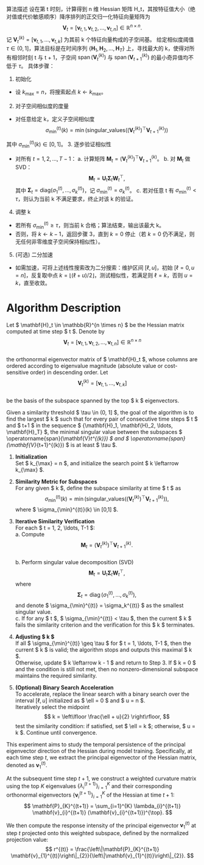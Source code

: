 算法描述
设在第 t 时刻，计算得到 n 维 Hessian 矩阵 H_t，其按特征值大小（绝对值或代价敏感顺序）降序排列的正交归一化特征向量矩阵为
$$\mathbf{V}_t = [\mathbf{v}_{t,1}, \mathbf{v}_{t,2}, \ldots, \mathbf{v}_{t,n}] \in \mathbb{R}^{n \times n}.$$
记 $\mathbf{V}_t^{(k)} = [\mathbf{v}_{t,1}, \ldots, \mathbf{v}_{t,k}]$ 为其前 k 个特征向量构成的子空间基。
给定相似度阈值 $\tau \in (0, 1]$，算法目标是在时间序列 $\{\mathbf{H}_1, \mathbf{H}_2, \ldots, \mathbf{H}_T\}$ 上，寻找最大的 k，使得对所有相邻时刻 t 与 t + 1，子空间 $\operatorname{span}(\mathbf{V}_t^{(k)})$ 与 $\operatorname{span}(\mathbf{V}_{t+1}^{(k)})$ 的最小奇异值均不低于 $\tau$。
具体步骤：
1. 初始化
- 设 $k_{\text{max}} = n$，将搜索起点 $k \leftarrow k_{\text{max}}$。
2. 对子空间相似度的度量
- 对任意给定 k，定义子空间相似度
$$
\sigma_{\min}^{(t)}(k) = \min\bigl(\text{singular\_values}((\mathbf{V}_t^{(k)})^\top \mathbf{V}_{t+1}^{(k)})\bigr)
$$

其中 $\sigma_{\text{min}}^{(t)}(k) \in [0, 1]$。
3. 逐步验证相似性
- 对所有 $t = 1, 2, \ldots, T - 1$：
a. 计算矩阵 $\mathbf{M}_t = (\mathbf{V}_t^{(k)})^\top \mathbf{V}_{t+1}^{(k)}$。
b. 对 $\mathbf{M}_t$ 做 SVD：
$$\mathbf{M}_t = \mathbf{U}_t \mathbf{\Sigma}_t \mathbf{W}_t^\top,$$
其中 $\mathbf{\Sigma}_t = \text{diag}(\sigma_1^{(t)}, \ldots, \sigma_k^{(t)})$，记 $\sigma_{\text{min}}^{(t)} = \sigma_k^{(t)}$。
c. 若对任意 t 有 $\sigma_{\text{min}}^{(t)} < \tau$，则认为当前 k 不满足要求，终止对该 k 的验证。

4. 调整 k
- 若所有 $\sigma_{\text{min}}^{(t)} \geq \tau$，则当前 k 合格；算法结束，输出该最大 k。
- 否则，将 $k \leftarrow k - 1$，返回步骤 3，直到 $k = 0$ 停止（若 $k = 0$ 仍不满足，则无任何非零维度子空间保持相似性）。

5. (可选) 二分加速
- 如需加速，可将上述线性搜索改为二分搜索：维护区间 $[\ell, u]$，初始 $[\ell = 0, u = n]$，反复取中点 $k = \lfloor (\ell + u) / 2 \rfloor$，测试相似性，若满足则 $\ell = k$，否则 $u = k$，直至收敛。


# Algorithm Description

Let $ \mathbf{H}_t \in \mathbb{R}^{n \times n} $ be the Hessian matrix computed at time step $ t $. Denote by  
$$
\mathbf{V}_t = [\mathbf{v}_{t,1}, \mathbf{v}_{t,2}, \ldots, \mathbf{v}_{t,n}] \in \mathbb{R}^{n \times n}
$$  
the orthonormal eigenvector matrix of $ \mathbf{H}_t $, whose columns are ordered according to eigenvalue magnitude (absolute value or cost-sensitive order) in descending order. Let  
$$
\mathbf{V}_t^{(k)} = [\mathbf{v}_{t,1}, \ldots, \mathbf{v}_{t,k}]
$$  
be the basis of the subspace spanned by the top $ k $ eigenvectors.

Given a similarity threshold $ \tau \in (0, 1] $, the goal of the algorithm is to find the largest $ k $ such that for every pair of consecutive time steps $ t $ and $ t+1 $ in the sequence $ \{\mathbf{H}_1, \mathbf{H}_2, \ldots, \mathbf{H}_T\} $, the minimal singular value between the subspaces $ \operatorname{span}(\mathbf{V}_t^{(k)}) $ and $ \operatorname{span}(\mathbf{V}_{t+1}^{(k)}) $ is at least $ \tau $.

1. **Initialization**  
   Set $ k_{\max} = n $, and initialize the search point $ k \leftarrow k_{\max} $.

2. **Similarity Metric for Subspaces**  
   For any given $ k $, define the subspace similarity at time $ t $ as  
   $$
   \sigma_{\min}^{(t)}(k) = \min\bigl(\text{singular\_values}((\mathbf{V}_t^{(k)})^\top \mathbf{V}_{t+1}^{(k)})\bigr),
   $$
   where $ \sigma_{\min}^{(t)}(k) \in [0,1] $.

3. **Iterative Similarity Verification**  
   For each $ t = 1, 2, \ldots, T-1 $:  
   a. Compute  
   $$
   \mathbf{M}_t = (\mathbf{V}_t^{(k)})^\top \mathbf{V}_{t+1}^{(k)}.
   $$  
   b. Perform singular value decomposition (SVD)  
   $$
   \mathbf{M}_t = \mathbf{U}_t \mathbf{\Sigma}_t \mathbf{W}_t^\top,
   $$
   where  
   $$
   \mathbf{\Sigma}_t = \operatorname{diag}(\sigma_1^{(t)}, \ldots, \sigma_k^{(t)}),
   $$
   and denote $ \sigma_{\min}^{(t)} = \sigma_k^{(t)} $ as the smallest singular value.  
   c. If for any $ t $, $ \sigma_{\min}^{(t)} < \tau $, then the current $ k $ fails the similarity criterion and the verification for this $ k $ terminates.

4. **Adjusting $ k $**  
   If all $ \sigma_{\min}^{(t)} \geq \tau $ for $ t = 1, \ldots, T-1 $, then the current $ k $ is valid; the algorithm stops and outputs this maximal $ k $.  
   Otherwise, update $ k \leftarrow k - 1 $ and return to Step 3. If $ k = 0 $ and the condition is still not met, then no nonzero-dimensional subspace maintains the required similarity.

5. **(Optional) Binary Search Acceleration**  
   To accelerate, replace the linear search with a binary search over the interval $[ \ell, u ]$ initialized as $ \ell = 0 $ and $ u = n $.  
   Iteratively select the midpoint  
   $$
   k = \left\lfloor \frac{\ell + u}{2} \right\rfloor,
   $$
   test the similarity condition: if satisfied, set $ \ell = k $; otherwise, $ u = k $. Continue until convergence.


This experiment aims to study the temporal persistence of the principal eigenvector direction of the Hessian during model training. Specifically, at each time step $t$, we extract the principal eigenvector of the Hessian matrix, denoted as $\mathbf{v}_{1}^{(t)}$. 

At the subsequent time step $t + 1$, we construct a weighted curvature matrix using the top $K$ eigenvalues $\{\lambda_{i}^{(t+1)}\}_{i=1}^{K}$ and their corresponding orthonormal eigenvectors $\{\mathbf{v}_{i}^{(t+1)}\}_{i=1}^{K}$ of the Hessian at time $t+1$:
$$
\mathbf{P}_{K}^{(t+1)} = \sum_{i=1}^{K} \lambda_{i}^{(t+1)} \mathbf{v}_{i}^{(t+1)} (\mathbf{v}_{i}^{(t+1)})^{\top}.
$$

We then compute the response intensity of the principal eigenvector $\mathbf{v}_{1}^{(t)}$ at step $t$ projected onto this weighted subspace, defined by the normalized projection value:
$$
r^{(t)} = \frac{\left\|\mathbf{P}_{K}^{(t+1)} \mathbf{v}_{1}^{(t)}\right\|_{2}}{\left\|\mathbf{v}_{1}^{(t)}\right\|_{2}}.
$$


